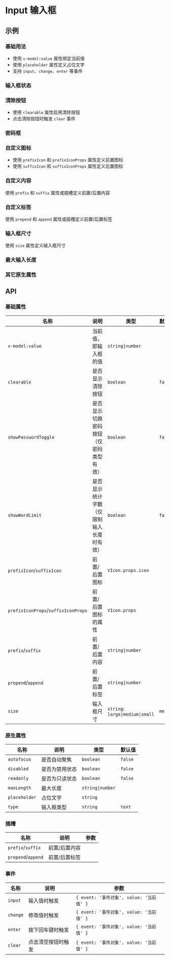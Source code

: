 # Input 输入框

## 示例

### 基础用法

- 使用 `v-model:value` 属性绑定当前值
- 使用 `placeholder` 属性定义占位文字
- 支持 `input`、`change`、`enter` 等事件

<preview path="./demos/basic.vue"></preview>

### 输入框状态

<preview path="./demos/state.vue"></preview>

### 清除按钮

- 使用 `clearable` 属性启用清除按钮
- 点击清除按钮时触发 `clear` 事件

<preview path="./demos/clearable.vue"></preview>

### 密码框

<preview path="./demos/password.vue"></preview>

### 自定义图标

- 使用 `prefixIcon` 和 `prefixIconProps` 属性定义前置图标
- 使用 `suffixIcon` 和 `suffixIconProps` 属性定义后置图标

<preview path="./demos/icon.vue"></preview>

### 自定义内容

使用 `prefix` 和 `suffix` 属性或插槽定义前置/后置内容
<preview path="./demos/prefix-suffix.vue"></preview>

### 自定义标签

使用 `prepend` 和 `append` 属性或插槽定义前置/后置标签
<preview path="./demos/prepend-append.vue"></preview>

### 输入框尺寸

使用 `size` 属性定义输入框尺寸

<preview path="./demos/size.vue"></preview>

### 最大输入长度

<preview path="./demos/maxlength.vue"></preview>

### 其它原生属性

<preview path="./demos/native.vue"></preview>

## API

### 基础属性

| 名称                                | 说明                                     | 类型                             | 默认值   |
| ----------------------------------- | ---------------------------------------- | -------------------------------- | -------- |
| `v-model:value`                     | 当前值，即输入框的值                     | `string\|number`                 |          |
| `clearable`                         | 是否显示清除按钮                         | `boolean`                        | `false`  |
| `showPasswordToggle`                | 是否显示切换密码按钮（仅密码类型有效）   | `boolean`                        | `false`  |
| `showWordLimit`                     | 是否显示统计字数（仅限制输入长度时有效） | `boolean`                        | `false`  |
| `prefixIcon`/`suffixIcon`           | 前置/后置图标                            | `VIcon.props.icon`               |          |
| `prefixIconProps`/`suffixIconProps` | 前置/后置图标的属性                      | `VIcon.props`                    |          |
| `prefix`/`suffix`                   | 前置/后置内容                            | `string\|number`                 |          |
| `prepend`/`append`                  | 前置/后置标签                            | `string\|number`                 |          |
| `size`                              | 输入框尺寸                               | `string`: `large\|medium\|small` | `medium` |

### 原生属性

<!--@include: @/component/@parts/api-native.md-->

| 名称          | 说明           | 类型             | 默认值  |
| ------------- | -------------- | ---------------- | ------- |
| `autofocus`   | 是否自动聚焦   | `boolean`        | `false` |
| `disabled`    | 是否为禁用状态 | `boolean`        | `false` |
| `readonly`    | 是否为只读状态 | `boolean`        | `false` |
| `maxLength`   | 最大长度       | `string\|number` |         |
| `placeholder` | 占位文字       | `string`         |         |
| `type`        | 输入框类型     | `string`         | `text`  |

### 插槽

| 名称               | 说明          | 参数 |
| ------------------ | ------------- | ---- |
| `prefix`/`suffix`  | 前置/后置内容 |      |
| `prepend`/`append` | 前置/后置标签 |      |

### 事件

| 名称     | 说明               | 参数                                     |
| -------- | ------------------ | ---------------------------------------- |
| `input`  | 输入值时触发       | `{ event: '事件对象', value: '当前值' }` |
| `change` | 修改值时触发       | `{ event: '事件对象', value: '当前值' }` |
| `enter`  | 按下回车键时触发   | `{ event: '事件对象', value: '当前值' }` |
| `clear`  | 点击清空按钮时触发 | `{ event: '事件对象', value: '当前值' }` |
